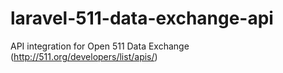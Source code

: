 # laravel-511-data-exchange-api
API integration for Open 511 Data Exchange (http://511.org/developers/list/apis/)
